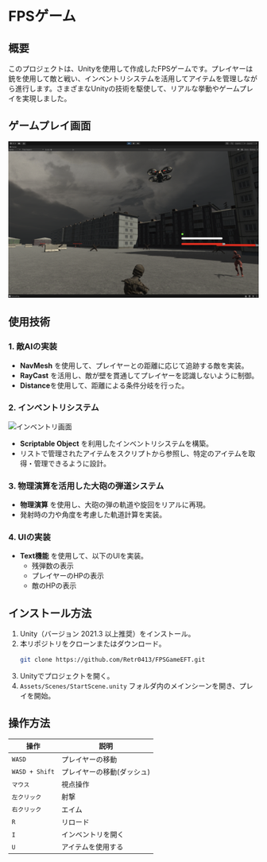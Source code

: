 # FPSゲーム

## 概要
このプロジェクトは、Unityを使用して作成したFPSゲームです。プレイヤーは銃を使用して敵と戦い、インベントリシステムを活用してアイテムを管理しながら進行します。さまざまなUnityの技術を駆使して、リアルな挙動やゲームプレイを実現しました。

## ゲームプレイ画面
![ゲーム画面](GameScene.png)

## 使用技術

### 1. 敵AIの実装
- **NavMesh** を使用して、プレイヤーとの距離に応じて追跡する敵を実装。
- **RayCast** を活用し、敵が壁を貫通してプレイヤーを認識しないように制御。
- **Distance**を使用して、距離による条件分岐を行った。

### 2. インベントリシステム
![インベントリ画面](InventryScene.png)
- **Scriptable Object** を利用したインベントリシステムを構築。
- リストで管理されたアイテムをスクリプトから参照し、特定のアイテムを取得・管理できるように設計。

### 3. 物理演算を活用した大砲の弾道システム
- **物理演算** を使用し、大砲の弾の軌道や旋回をリアルに再現。
- 発射時の力や角度を考慮した軌道計算を実装。

### 4. UIの実装
- **Text機能** を使用して、以下のUIを実装。
  - 残弾数の表示
  - プレイヤーのHPの表示
  - 敵のHPの表示

## インストール方法
1. Unity（バージョン 2021.3 以上推奨）をインストール。
2. 本リポジトリをクローンまたはダウンロード。
   ```sh
   git clone https://github.com/Retr0413/FPSGameEFT.git
   ```
3. Unityでプロジェクトを開く。
4. `Assets/Scenes/StartScene.unity` フォルダ内のメインシーンを開き、プレイを開始。

## 操作方法
| 操作 | 説明 |
|------|------|
| `WASD` | プレイヤーの移動 |
| `WASD + Shift` | プレイヤーの移動(ダッシュ)|
| `マウス` | 視点操作 |
| `左クリック` | 射撃 |
| `右クリック` | エイム |
| `R` | リロード |
| `I` | インベントリを開く |
| `U` | アイテムを使用する |
